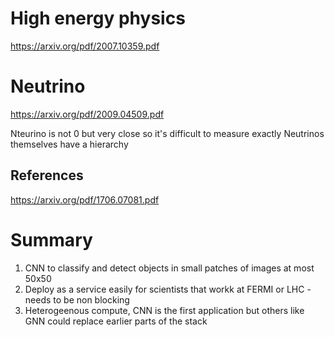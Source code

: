 # High energy physics
https://arxiv.org/pdf/2007.10359.pdf

# Neutrino
https://arxiv.org/pdf/2009.04509.pdf


Nteurino is not 0 but very close so it's difficult to measure exactly
Neutrinos themselves have a hierarchy

## References
https://arxiv.org/pdf/1706.07081.pdf

# Summary
1. CNN to classify and detect objects in small patches of images at most 50x50
2. Deploy as a service easily for scientists that workk at FERMI or LHC - needs to be non blocking
3. Heterogeenous compute, CNN is the first application but others like GNN could replace earlier parts of the stack